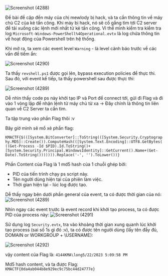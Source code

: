 ![Screenshot (4288)](https://github.com/NVex0/uWU/assets/113530029/4cf16ae0-57d0-42c0-a369-0c578f129639)

Đề bài đề cập đến máy của chị mewlody bị hack, và ta cần thông tin về máy chủ C2 của kẻ tấn công. Khi máy bị hack, nó sẽ cố gắng tìm tới C2 server để tải xuống các lệnh mới nhất từ kẻ tấn công. Vì thế mình kiểm tra kiểm tra log `Microsoft-Windows-PowerShell%4Operational.evtx` là log chứa thông tin về hoạt động của Powershell trên hệ thống.

Khi mở ra, ta xem các event level `Warning` - là level cảnh báo trước về các vấn đề tiềm ẩn:

![Screenshot (4290)](https://github.com/NVex0/uWU/assets/113530029/60bf0889-94d1-467b-bd85-efb97f9a11dd)

Ta thấy `revshell.ps1` được gọi lên,  bypass execution policies để thực thi. Sau đó, với event kế tiếp, ta thấy powershell sau được thực thi:

![Screenshot (4289)](https://github.com/NVex0/uWU/assets/113530029/0759ca82-66d0-4add-ba17-e73c6b643cc9)

Dễ nhìn thấy code ps này khởi tạo IP và Port để connect tới, gửi đi Flag và đi vào 1 vòng lặp để nhận lệnh từ máy chủ từ xa -> Đây chính là thông tin liên quan về C2 Server ta cần tìm. 

Ta tập trung vào phần Flag thôi :v 

Bây giờ mình sẽ mổ xẻ phần flag:

 `KMACTF{$(([System.BitConverter]::ToString(([System.Security.Cryptography.MD5]::Create()).ComputeHash(([System.Text.Encoding]::UTF8.GetBytes(((Get-Process -Id $PID).Id.ToString()+[System.Security.Principal.WindowsIdentity]::GetCurrent().Name+(Get-Date).ToString())))))).Replace('-', '').ToLower())}`

Phần Content của Flag là 1 md5 hash của 1 chuỗi ghép bởi:  
+ PID của tiến trình chạy ps script này.
+ Tên người dùng hiện tại của phiên làm việc.
+ Thời gian hiện tại - lúc log được tạo.

Dễ thấy ngay bên dưới phần general của event, ta có được thời gian của nó:   ![Screenshot (4289)](https://github.com/NVex0/uWU/assets/113530029/05b29957-3b9d-49af-9cfc-9577e161e309)

Nhìn ngay các event trước là event record khi khởi tạo process, ta có được PID của process này: ![Screenshot (4291)](https://github.com/NVex0/uWU/assets/113530029/cc5bb7c9-8451-4302-bade-c9916f82348a)

Sử dụng log `Security.evtx`, tra vào khoảng thời gian xung quanh lúc khởi tạo process (sai số 1s gì đó :v), ta có được tên người dùng (lấy tên đầy đủ, DOMAIN or WORKGROUP + \USERNAME):

![Screenshot (4292)](https://github.com/NVex0/uWU/assets/113530029/c7ceee71-9fcc-4ce3-aa89-af8f7c6d7bb2)

vậy content của Flag là: `4144KMA\long5/22/2023 5:09:58 PM`

Md5 hash content, và ta được Flag: `KMACTF{0da4ab044b8e929ec9c75bc44d24777e}`
